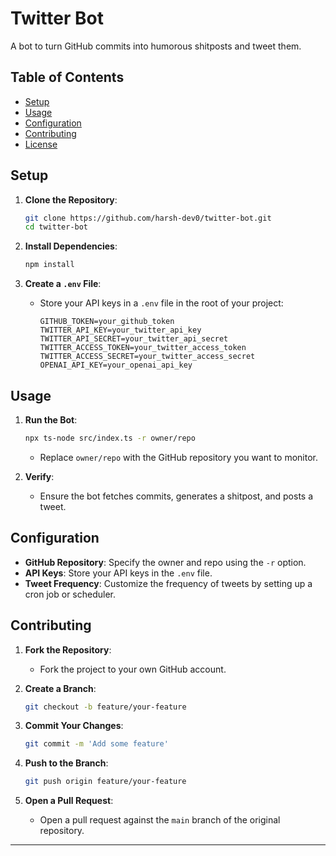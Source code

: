 # Twitter Bot

A bot to turn GitHub commits into humorous shitposts and tweet them.

## Table of Contents

- [Setup](#setup)
- [Usage](#usage)
- [Configuration](#configuration)
- [Contributing](#contributing)
- [License](#license)

## Setup

1. **Clone the Repository**:

   ```bash
   git clone https://github.com/harsh-dev0/twitter-bot.git
   cd twitter-bot
   ```

2. **Install Dependencies**:

   ```bash
   npm install
   ```

3. **Create a `.env` File**:
   - Store your API keys in a `.env` file in the root of your project:
     ```env
     GITHUB_TOKEN=your_github_token
     TWITTER_API_KEY=your_twitter_api_key
     TWITTER_API_SECRET=your_twitter_api_secret
     TWITTER_ACCESS_TOKEN=your_twitter_access_token
     TWITTER_ACCESS_SECRET=your_twitter_access_secret
     OPENAI_API_KEY=your_openai_api_key
     ```

## Usage

1. **Run the Bot**:

   ```bash
   npx ts-node src/index.ts -r owner/repo
   ```

   - Replace `owner/repo` with the GitHub repository you want to monitor.

2. **Verify**:
   - Ensure the bot fetches commits, generates a shitpost, and posts a tweet.

## Configuration

- **GitHub Repository**: Specify the owner and repo using the `-r` option.
- **API Keys**: Store your API keys in the `.env` file.
- **Tweet Frequency**: Customize the frequency of tweets by setting up a cron job or scheduler.

## Contributing

1. **Fork the Repository**:

   - Fork the project to your own GitHub account.

2. **Create a Branch**:

   ```bash
   git checkout -b feature/your-feature
   ```

3. **Commit Your Changes**:

   ```bash
   git commit -m 'Add some feature'
   ```

4. **Push to the Branch**:

   ```bash
   git push origin feature/your-feature
   ```

5. **Open a Pull Request**:
   - Open a pull request against the `main` branch of the original repository.

---
